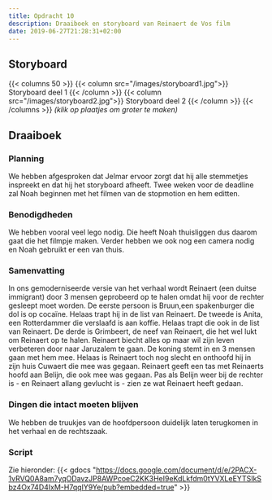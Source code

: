 ```yaml
---
title: Opdracht 10
description: Draaiboek en storyboard van Reinaert de Vos film
date: 2019-06-27T21:28:31+02:00
---
```

## Storyboard
{{< columns 50 >}}
{{< column src="/images/storyboard1.jpg">}}
  Storyboard deel 1
{{< /column >}}
{{< column src="/images/storyboard2.jpg">}}
  Storyboard deel 2
{{< /column >}}
{{< /columns >}}
_(klik op plaatjes om groter te maken)_

## Draaiboek
### Planning
We hebben afgesproken dat Jelmar ervoor zorgt dat hij alle stemmetjes inspreekt en dat hij het storyboard afheeft. Twee weken voor de deadline zal Noah beginnen met het filmen van de stopmotion en hem editten. 
### Benodigdheden
We hebben vooral veel lego nodig. Die heeft Noah thuisliggen dus daarom gaat die het filmpje maken. Verder hebben we ook nog een camera nodig en Noah gebruikt er een van thuis.
### Samenvatting
In ons gemoderniseerde versie van het verhaal wordt Reinaert (een duitse immigrant) door 3 mensen geprobeerd op te halen omdat hij voor de rechter gesleept moet worden. De eerste persoon is Bruun,een spakenburger die dol is op cocaïne. Helaas trapt hij in de list van Reinaert. De tweede is Anita, een Rotterdammer die verslaafd is aan koffie. Helaas trapt die ook in de list van Reinaert. De derde is Grimbeert, de neef van Reinaert, die het wel lukt om Reinaert op te halen. Reinaert biecht alles op maar wil zijn leven verbeteren door naar Jaruzalem te gaan. De koning stemt in en 3 mensen gaan met hem mee. Helaas is Reinaert toch nog slecht en onthoofd hij in zijn huis Cuwaert die mee was gegaan. Reinaert geeft een tas met Reinaerts hoofd aan Belijn, die ook mee was gegaan. Pas als Belijn weer bij de rechter is - en Reinaert allang gevlucht is - zien ze wat Reinaert heeft gedaan.
### Dingen die intact moeten blijven
We hebben de truukjes van de hoofdpersoon duidelijk laten terugkomen in het verhaal en de rechtszaak.
### Script
Zie hieronder:
{{< gdocs "https://docs.google.com/document/d/e/2PACX-1vRVQ0A8am7yqODavzJP8AWPcoeC2KK3HeI9eKdLkfdm0tYVXLeEYTSIkSbz4Ox74D4IxM-H7qqIY9Ye/pub?embedded=true" >}}